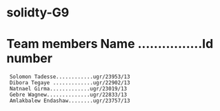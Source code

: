 # solidty-G9
# Team members Name ................Id number
     Solomon Tadesse............ugr/23953/13
     Dibora Tegaye .............ugr/22902/13
     Natnael Girma.............ugr/23019/13
     Gebre Wagnew..............ugr/22833/13
     Amlakbalew Endashaw........ugr/23757/13
    
